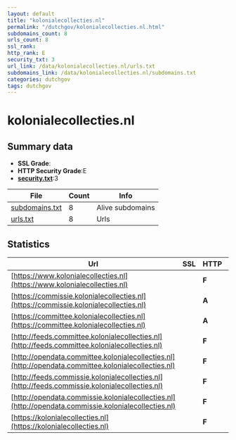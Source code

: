 ```yaml
---
layout: default
title: "kolonialecollecties.nl"
permalink: "/dutchgov/kolonialecollecties.nl.html"
subdomains_count: 8
urls_count: 8
ssl_rank: 
http_rank: E
security_txt: 3
url_link: /data/kolonialecollecties.nl/urls.txt
subdomains_link: /data/kolonialecollecties.nl/subdomains.txt
categories: dutchgov
tags: dutchgov
---
```



# kolonialecollecties.nl
## Summary data


 - **SSL Grade**:
 - **HTTP Security Grade**:E
 - **[security.txt](https://www.digitaleoverheid.nl/nieuws/standaard-security-txt-nu-verplicht-voor-overheid/)**:3


| File       | Count | Info |
|------------|-------|------|
|[subdomains.txt](/DutchGovScope/data/kolonialecollecties.nl/subdomains.txt)|8|Alive subdomains|
|[urls.txt](/DutchGovScope/data/kolonialecollecties.nl/urls.txt)|8|Urls|


## Statistics


| Url | SSL | HTTP | Server | Cookie | HSTS | CORS | CTO | CSP | XFO | XXP | RP |FP| Tech |Title |
|--------|-------|-------|------|------|------|------|------|------|------|------|------|------|------|------|
|[https://www.kolonialecollecties.nl](https://www.kolonialecollecties.nl)| | **F**|nginx| | | | | | | | :white_check_mark: | |Nginx Plesk|Commissie Koloni...|
|[https://commissie.kolonialecollecties.nl](https://commissie.kolonialecollecties.nl)| | **A**|| |:white_check_mark: | | |:warning: | :white_check_mark: | | :white_check_mark: | |HSTS HTTP/3|Home | Commissie...|
|[https://committee.kolonialecollecties.nl](https://committee.kolonialecollecties.nl)| | **A**|| |:white_check_mark: | | |:warning: | :white_check_mark: | | :white_check_mark: | |HSTS HTTP/3|Home | Committee...|
|[http://feeds.committee.kolonialecollecties.nl](http://feeds.committee.kolonialecollecties.nl)| | **F**|AkamaiGHost| | | | | | | | :white_check_mark: | |HSTS Nginx|Invalid URL|
|[http://opendata.committee.kolonialecollecties.nl](http://opendata.committee.kolonialecollecties.nl)| | **F**|AkamaiGHost| | | | | | | | :white_check_mark: | |HSTS Nginx|Invalid URL|
|[http://feeds.commissie.kolonialecollecties.nl](http://feeds.commissie.kolonialecollecties.nl)| | **F**|AkamaiGHost| | | | | | | | :white_check_mark: | |HSTS Nginx|Invalid URL|
|[http://opendata.commissie.kolonialecollecties.nl](http://opendata.commissie.kolonialecollecties.nl)| | **F**|AkamaiGHost| | | | | | | | :white_check_mark: | |HSTS Nginx|Invalid URL|
|[https://kolonialecollecties.nl](https://kolonialecollecties.nl)| | **F**|nginx| | | | | | | | :white_check_mark: | |Nginx Plesk|Commissie Koloni...|


